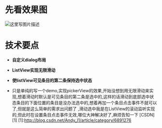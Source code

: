 # 先看效果图


![这里写图片描述](http://img.blog.csdn.net/20170712105504004?watermark/2/text/aHR0cDovL2Jsb2cuY3Nkbi5uZXQvQW5keV9sMQ==/font/5a6L5L2T/fontsize/400/fill/I0JBQkFCMA==/dissolve/70/gravity/SouthEast)


# 技术要点


-  **自定义dialog布局**
- **ListView实现无限滑动**
- **使listView可见条目的第二条保持选中状态**

- 只是单纯的写一个demo,实现pickerView的效果,开始没想到用无限滑动来实现,想着滑动时默认是可见条目的第二条是选中的,这样的话滑动到底部选中状态条目的下面位置的条目是没办法选中的,想着再加一个条目点击事件不就可以了,但就是这么简单的需求出问题了 ,滑动选中我是在ListView的滚动监听实现的,但此时在设置条目点击事件无效,哪位大神解决好了,麻烦告知一下
[CSDN][1]
[1]:http://blog.csdn.net/Andy_l1/article/category/6891276
